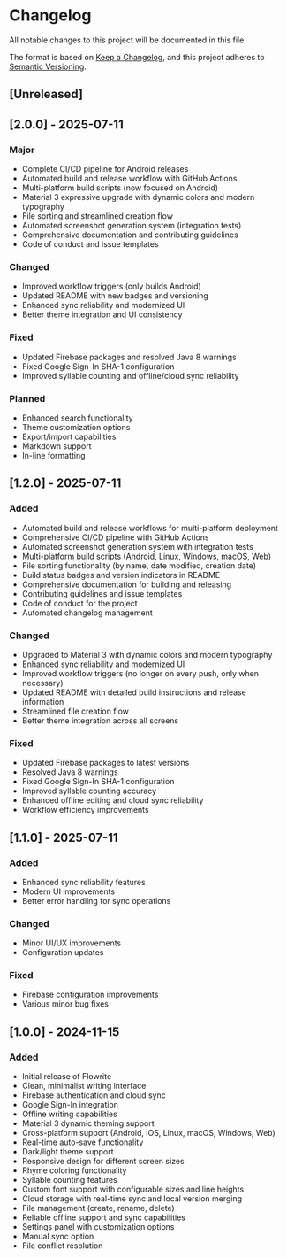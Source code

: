 # Changelog

All notable changes to this project will be documented in this file.

The format is based on [Keep a Changelog](https://keepachangelog.com/en/1.0.0/),
and this project adheres to [Semantic Versioning](https://semver.org/spec/v2.0.0.html).

## [Unreleased]

## [2.0.0] - 2025-07-11

### Major

- Complete CI/CD pipeline for Android releases
- Automated build and release workflow with GitHub Actions
- Multi-platform build scripts (now focused on Android)
- Material 3 expressive upgrade with dynamic colors and modern typography
- File sorting and streamlined creation flow
- Automated screenshot generation system (integration tests)
- Comprehensive documentation and contributing guidelines
- Code of conduct and issue templates

### Changed

- Improved workflow triggers (only builds Android)
- Updated README with new badges and versioning
- Enhanced sync reliability and modernized UI
- Better theme integration and UI consistency

### Fixed

- Updated Firebase packages and resolved Java 8 warnings
- Fixed Google Sign-In SHA-1 configuration
- Improved syllable counting and offline/cloud sync reliability

### Planned

- Enhanced search functionality
- Theme customization options
- Export/import capabilities
- Markdown support
- In-line formatting

## [1.2.0] - 2025-07-11

### Added

- Automated build and release workflows for multi-platform deployment
- Comprehensive CI/CD pipeline with GitHub Actions
- Automated screenshot generation system with integration tests
- Multi-platform build scripts (Android, Linux, Windows, macOS, Web)
- File sorting functionality (by name, date modified, creation date)
- Build status badges and version indicators in README
- Comprehensive documentation for building and releasing
- Contributing guidelines and issue templates
- Code of conduct for the project
- Automated changelog management

### Changed

- Upgraded to Material 3 with dynamic colors and modern typography
- Enhanced sync reliability and modernized UI
- Improved workflow triggers (no longer on every push, only when necessary)
- Updated README with detailed build instructions and release information
- Streamlined file creation flow
- Better theme integration across all screens

### Fixed

- Updated Firebase packages to latest versions
- Resolved Java 8 warnings
- Fixed Google Sign-In SHA-1 configuration
- Improved syllable counting accuracy
- Enhanced offline editing and cloud sync reliability
- Workflow efficiency improvements

## [1.1.0] - 2025-07-11

### Added

- Enhanced sync reliability features
- Modern UI improvements
- Better error handling for sync operations

### Changed

- Minor UI/UX improvements
- Configuration updates

### Fixed

- Firebase configuration improvements
- Various minor bug fixes

## [1.0.0] - 2024-11-15

### Added

- Initial release of Flowrite
- Clean, minimalist writing interface
- Firebase authentication and cloud sync
- Google Sign-In integration
- Offline writing capabilities
- Material 3 dynamic theming support
- Cross-platform support (Android, iOS, Linux, macOS, Windows, Web)
- Real-time auto-save functionality
- Dark/light theme support
- Responsive design for different screen sizes
- Rhyme coloring functionality
- Syllable counting features
- Custom font support with configurable sizes and line heights
- Cloud storage with real-time sync and local version merging
- File management (create, rename, delete)
- Reliable offline support and sync capabilities
- Settings panel with customization options
- Manual sync option
- File conflict resolution
